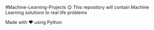 #Machine-Learning-Projects 😉
This repository will contain Machine Learning solutions to real life problems

Made with ❤️ using Python
